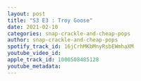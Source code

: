 ```yaml
---
layout: post
title: "S3 E3 : Troy Goose"
date: 2021-02-10
categories: snap-crackle-and-cheap-pops
author: snap-crackle-and-cheap-pops
spotify_track_id: 16jCrhMKbMnyRsbEWmhaXM
youtube_video_id: 
apple_track_id: 1000508485128
youtube_metadata: 
---
```

